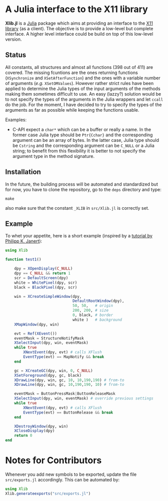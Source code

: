# A Julia interface to the X11 library

**Xlib.jl** is a [Julia](http://julialang.org/) package which aims at providing
an interface to the [X11 library](https://en.wikipedia.org/wiki/Xlib) (as a
client).  The objective is to provide a low-level but complete interface.  A
higher level interface could be build on top of this low-level version.


## Status

All constants, all structures and almost all functions (398 out of 411) are
covered.  The missing fcuntions are the ones returning functions
(`XSynchronize` and `XSetAfterFunction`) and the ones with a variable number of
arguments (*e.g.* `XSetOMValues`).  However rather strict rules have been
applied to determine the Julia types of the input arguments of the methods
making them sometimes difficult to use.  An easy (lazzy?) solution would be to
not specify the types of the arguments in the Julia wrappers and let `ccall` do
the job.  For the moment, I have decided to try to specify the types of the
arguments as far as possible while keeping the functions usable.

Examples:

* C-API expect a `char*` which can be a buffer or really a name.  In the former
  case Julia type should be `Ptr{Cchar}` and the corresponding argument can be
  an array of bytes.  In the latter case, Julia type should be `Cstring` and
  the corresponding argument can be `C_NULL` or a Julia string; to benefit
  from this flexibility it is better to not specify the argument type in the
  method signature.


## Installation

In the future, the building process will be automated and standardized but for
now, you have to clone the repository, go to the `deps` directory and type:

    make

also make sure that the constant `_XLIB` in `src/Xlib.jl` is correctly set.


## Example

To whet your appetite, here is a short example (inspired by a
[tutorial by Philipp K. Janert](http://www.linuxjournal.com/article/4879)):

```julia
using Xlib

function test1()

    dpy = XOpenDisplay(C_NULL)
    dpy == C_NULL && return 1
    scr = DefaultScreen(dpy)
    white = WhitePixel(dpy, scr)
    black = BlackPixel(dpy, scr)

    win = XCreateSimpleWindow(dpy,
                              DefaultRootWindow(dpy),
                              50, 50,   # origin
                              200, 200, # size
                              0, black, # border
                              white )   # background
    XMapWindow(dpy, win)

    evt = Ref(XEvent())
    eventMask = StructureNotifyMask
    XSelectInput(dpy, win, eventMask)
    while true
        XNextEvent(dpy, evt) # calls XFlush
        EventType(evt) == MapNotify && break
    end

    gc = XCreateGC(dpy, win, 0, C_NULL)
    XSetForeground(dpy, gc, black)
    XDrawLine(dpy, win, gc, 10, 10,190,190) # from-to
    XDrawLine(dpy, win, gc, 10,190,190, 10) # from-to

    eventMask = ButtonPressMask|ButtonReleaseMask
    XSelectInput(dpy, win, eventMask) # override previous settings
    while true
        XNextEvent(dpy, evt) # calls XFlush
        EventType(evt) == ButtonRelease && break
    end

    XDestroyWindow(dpy, win)
    XCloseDisplay(dpy)
    return 0
end
```


# Notes for Contributors

Whenever you add new symbols to be exported, update the file `src/exports.jl`
accordingly.  This can be automated by:

```julia
using Xlib
Xlib.generateexports("src/exports.jl")
```

